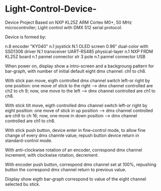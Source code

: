 # Light-Control-Device-

Device Project Based on NXP KL25Z ARM Cortex M0+, 50 MHz microcontroller;
Light control with DMX 512 serial protocol.

Device is formed by:

n.8 encoder "KY040"
n.1 joystick 
N.1 OLED screen 0.96" dual-color with SSD1306 driver
N.1 transceiver UART-RS485 physical-layer
n.1 NXP FRDM KL25Z board
n.1 pannel connector xlr 3 pole
n.1 pannel connector USB 

When power on, display show a intro-screen and a backgroung pattern for bar-graph, with number of initial default eight dmx channel:
ch1 to ch8.

With stick pan move, eigth controlled dmx channel switch left-or right by one position:
one move of stick to the right --> dmx channel controlled are ch2 to ch 9; 
now, one move to the left --> dmx channel controlled are ch1 to ch8.

With stick tilt move, eigth controlled dmx channel switch left-or right by eight position:
one move of stick in up position --> dmx channel controlled are ch9 to ch 16; 
now, one move in down position --> dmx channel controlled are ch1 to ch8.

With stick push button, device enter in fine-control mode, to allow fine change of every dmx channle value;
repush button device return in standard-control mode.


With anti-clockwise rotation of an encoder, correspond dmx channel increment;
with clockwise rotation, decrement.

With encoder push button, correspond dmx channel set at 100%, repushing button the correspond dmx channel return to previous value.

Display show eigth bar-graph correspond to value of the eight channel selected bu stick.

